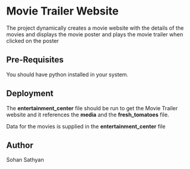 # Movie Trailer Website
The project dynamically creates a movie website  with the details of the movies and displays the movie poster and plays the movie trailer when clicked on the poster

## Pre-Requisites
You should have python installed in your system.

## Deployment

The **entertainment_center** file should be run to get the Movie Trailer website and it references the **media** and the **fresh_tomatoes** file.

Data for the movies is supplied in the **entertainment_center** file

## Author
Sohan Sathyan
